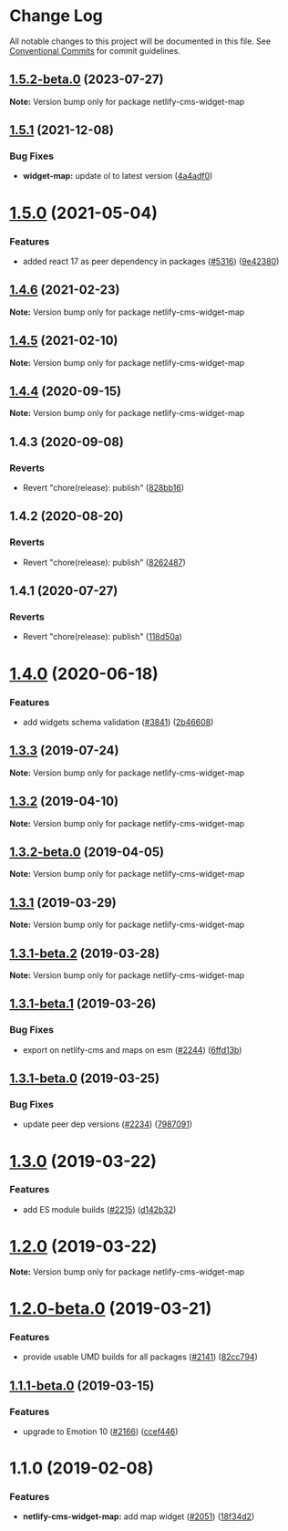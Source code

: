 # Change Log

All notable changes to this project will be documented in this file.
See [Conventional Commits](https://conventionalcommits.org) for commit guidelines.

## [1.5.2-beta.0](https://github.com/decaporg/decap-cms/compare/netlify-cms-widget-map@1.5.1...netlify-cms-widget-map@1.5.2-beta.0) (2023-07-27)

**Note:** Version bump only for package netlify-cms-widget-map





## [1.5.1](https://github.com/decaporg/decap-cms/compare/netlify-cms-widget-map@1.5.0...netlify-cms-widget-map@1.5.1) (2021-12-08)


### Bug Fixes

* **widget-map:** update ol to latest version ([4a4adf0](https://github.com/decaporg/decap-cms/commit/4a4adf0dbd592639a3aab478c43bcc181657552e))





# [1.5.0](https://github.com/decaporg/decap-cms/tree/master/packages/netlify-cms-widget-map/compare/netlify-cms-widget-map@1.4.6...netlify-cms-widget-map@1.5.0) (2021-05-04)


### Features

* added react 17 as peer dependency in packages ([#5316](https://github.com/decaporg/decap-cms/tree/master/packages/netlify-cms-widget-map/issues/5316)) ([9e42380](https://github.com/decaporg/decap-cms/tree/master/packages/netlify-cms-widget-map/commit/9e423805707321396eec137f5b732a5b07a0dd3f))





## [1.4.6](https://github.com/decaporg/decap-cms/tree/master/packages/netlify-cms-widget-map/compare/netlify-cms-widget-map@1.4.5...netlify-cms-widget-map@1.4.6) (2021-02-23)

**Note:** Version bump only for package netlify-cms-widget-map





## [1.4.5](https://github.com/decaporg/decap-cms/tree/master/packages/netlify-cms-widget-map/compare/netlify-cms-widget-map@1.4.4...netlify-cms-widget-map@1.4.5) (2021-02-10)

**Note:** Version bump only for package netlify-cms-widget-map





## [1.4.4](https://github.com/decaporg/decap-cms/tree/master/packages/netlify-cms-widget-map/compare/netlify-cms-widget-map@1.4.3...netlify-cms-widget-map@1.4.4) (2020-09-15)

**Note:** Version bump only for package netlify-cms-widget-map





## 1.4.3 (2020-09-08)


### Reverts

* Revert "chore(release): publish" ([828bb16](https://github.com/decaporg/decap-cms/tree/master/packages/netlify-cms-widget-map/commit/828bb16415b8c22a34caa19c50c38b24ffe9ceae))





## 1.4.2 (2020-08-20)


### Reverts

* Revert "chore(release): publish" ([8262487](https://github.com/decaporg/decap-cms/tree/master/packages/netlify-cms-widget-map/commit/82624879ccbcb16610090041db28f00714d924c8))





## 1.4.1 (2020-07-27)


### Reverts

* Revert "chore(release): publish" ([118d50a](https://github.com/decaporg/decap-cms/tree/master/packages/netlify-cms-widget-map/commit/118d50a7a70295f25073e564b5161aa2b9883056))





# [1.4.0](https://github.com/decaporg/decap-cms/tree/master/packages/netlify-cms-widget-map/compare/netlify-cms-widget-map@1.3.3...netlify-cms-widget-map@1.4.0) (2020-06-18)


### Features

* add widgets schema validation ([#3841](https://github.com/decaporg/decap-cms/tree/master/packages/netlify-cms-widget-map/issues/3841)) ([2b46608](https://github.com/decaporg/decap-cms/tree/master/packages/netlify-cms-widget-map/commit/2b46608f86d22c8ad34f75e396be7c34462d9e99))





## [1.3.3](https://github.com/decaporg/decap-cms/tree/master/packages/netlify-cms-widget-map/compare/netlify-cms-widget-map@1.3.2...netlify-cms-widget-map@1.3.3) (2019-07-24)

**Note:** Version bump only for package netlify-cms-widget-map





## [1.3.2](https://github.com/decaporg/decap-cms/tree/master/packages/netlify-cms-widget-map/compare/netlify-cms-widget-map@1.3.2-beta.0...netlify-cms-widget-map@1.3.2) (2019-04-10)

**Note:** Version bump only for package netlify-cms-widget-map





## [1.3.2-beta.0](https://github.com/decaporg/decap-cms/tree/master/packages/netlify-cms-widget-map/compare/netlify-cms-widget-map@1.3.1...netlify-cms-widget-map@1.3.2-beta.0) (2019-04-05)

**Note:** Version bump only for package netlify-cms-widget-map





## [1.3.1](https://github.com/decaporg/decap-cms/tree/master/packages/netlify-cms-widget-map/compare/netlify-cms-widget-map@1.3.1-beta.2...netlify-cms-widget-map@1.3.1) (2019-03-29)

**Note:** Version bump only for package netlify-cms-widget-map





## [1.3.1-beta.2](https://github.com/decaporg/decap-cms/tree/master/packages/netlify-cms-widget-map/compare/netlify-cms-widget-map@1.3.1-beta.1...netlify-cms-widget-map@1.3.1-beta.2) (2019-03-28)

**Note:** Version bump only for package netlify-cms-widget-map





## [1.3.1-beta.1](https://github.com/decaporg/decap-cms/tree/master/packages/netlify-cms-widget-map/compare/netlify-cms-widget-map@1.3.1-beta.0...netlify-cms-widget-map@1.3.1-beta.1) (2019-03-26)


### Bug Fixes

* export on netlify-cms and maps on esm ([#2244](https://github.com/decaporg/decap-cms/tree/master/packages/netlify-cms-widget-map/issues/2244)) ([6ffd13b](https://github.com/decaporg/decap-cms/tree/master/packages/netlify-cms-widget-map/commit/6ffd13b))





## [1.3.1-beta.0](https://github.com/decaporg/decap-cms/tree/master/packages/netlify-cms-widget-map/compare/netlify-cms-widget-map@1.3.0...netlify-cms-widget-map@1.3.1-beta.0) (2019-03-25)


### Bug Fixes

* update peer dep versions ([#2234](https://github.com/decaporg/decap-cms/tree/master/packages/netlify-cms-widget-map/issues/2234)) ([7987091](https://github.com/decaporg/decap-cms/tree/master/packages/netlify-cms-widget-map/commit/7987091))





# [1.3.0](https://github.com/decaporg/decap-cms/tree/master/packages/netlify-cms-widget-map/compare/netlify-cms-widget-map@1.2.0...netlify-cms-widget-map@1.3.0) (2019-03-22)


### Features

* add ES module builds ([#2215](https://github.com/decaporg/decap-cms/tree/master/packages/netlify-cms-widget-map/issues/2215)) ([d142b32](https://github.com/decaporg/decap-cms/tree/master/packages/netlify-cms-widget-map/commit/d142b32))





# [1.2.0](https://github.com/decaporg/decap-cms/tree/master/packages/netlify-cms-widget-map/compare/netlify-cms-widget-map@1.2.0-beta.0...netlify-cms-widget-map@1.2.0) (2019-03-22)

**Note:** Version bump only for package netlify-cms-widget-map





# [1.2.0-beta.0](https://github.com/decaporg/decap-cms/tree/master/packages/netlify-cms-widget-map/compare/netlify-cms-widget-map@1.1.1-beta.0...netlify-cms-widget-map@1.2.0-beta.0) (2019-03-21)


### Features

* provide usable UMD builds for all packages ([#2141](https://github.com/decaporg/decap-cms/tree/master/packages/netlify-cms-widget-map/issues/2141)) ([82cc794](https://github.com/decaporg/decap-cms/tree/master/packages/netlify-cms-widget-map/commit/82cc794))





## [1.1.1-beta.0](https://github.com/decaporg/decap-cms/tree/master/packages/netlify-cms-widget-map/compare/netlify-cms-widget-map@1.1.0...netlify-cms-widget-map@1.1.1-beta.0) (2019-03-15)


### Features

* upgrade to Emotion 10 ([#2166](https://github.com/decaporg/decap-cms/tree/master/packages/netlify-cms-widget-map/issues/2166)) ([ccef446](https://github.com/decaporg/decap-cms/tree/master/packages/netlify-cms-widget-map/commit/ccef446))





# 1.1.0 (2019-02-08)


### Features

* **netlify-cms-widget-map:** add map widget ([#2051](https://github.com/decaporg/decap-cms/tree/master/packages/netlify-cms-widget-map/issues/2051)) ([18f34d2](https://github.com/decaporg/decap-cms/tree/master/packages/netlify-cms-widget-map/commit/18f34d2))
